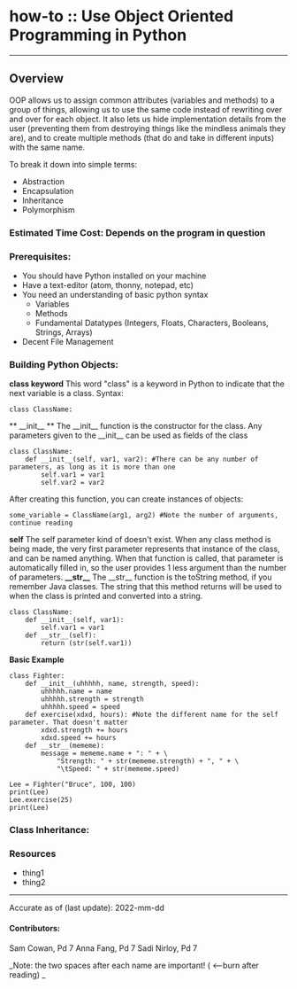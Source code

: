 # how-to :: Use Object Oriented Programming in Python
---
## Overview
OOP allows us to assign common attributes (variables and methods) to a group of things, allowing us to use the same code instead of rewriting over and over for each object. It also lets us hide implementation details from the user (preventing them from destroying things like the mindless animals they are), and to create multiple methods (that do and take in different inputs) with the same name. 

To break it down into simple terms: 
- Abstraction 
- Encapsulation 
- Inheritance 
- Polymorphism 

### Estimated Time Cost: Depends on the program in question

### Prerequisites:

- You should have Python installed on your machine 
- Have a text-editor (atom, thonny, notepad, etc)
- You need an understanding of basic python syntax
    - Variables
    - Methods
    - Fundamental Datatypes (Integers, Floats, Characters, Booleans, Strings, Arrays)
- Decent File Management

### Building Python Objects:
**class keyword**
This word "class" is a keyword in Python to indicate that the next variable is a class. 
Syntax:
```
class ClassName:
```
** \_\_init\_\_ **
The \_\_init\_\_ function is the constructor for the class. Any parameters given to the \_\_init\_\_ can be used as fields of the class
```
class ClassName:
	def __init__(self, var1, var2): #There can be any number of parameters, as long as it is more than one
		self.var1 = var1
		self.var2 = var2
```
After creating this function, you can create instances of objects:
```
some_variable = ClassName(arg1, arg2) #Note the number of arguments, continue reading
```
**self**
The self parameter kind of doesn't exist. When any class method is being made, the very first parameter represents that instance of the class, and can be named anything. When that function is called, that parameter is automatically filled in, so the user provides 1 less argument than the number of parameters.
**\_\_str\_\_**
The \_\_str\_\_ function is the toString method, if you remember Java classes. The string that this method returns will be used to when the class is printed and converted into a string.
```
class ClassName:
	def __init__(self, var1):
		self.var1 = var1
	def __str__(self):
		return (str(self.var1))
```
**Basic Example**
```
class Fighter:
	def __init__(uhhhhh, name, strength, speed):
		uhhhhh.name = name
		uhhhhh.strength = strength
		uhhhhh.speed = speed
	def exercise(xdxd, hours): #Note the different name for the self parameter. That doesn't matter
		xdxd.strength += hours
		xdxd.speed += hours
	def __str__(mememe):
		message = mememe.name + ": " + \
			"Strength: " + str(mememe.strength) + ", " + \
			"\tSpeed: " + str(mememe.speed)

Lee = Fighter("Bruce", 100, 100)
print(Lee)
Lee.exercise(25)
print(Lee)
```
### Class Inheritance:


### Resources
* thing1
* thing2

---

Accurate as of (last update): 2022-mm-dd

#### Contributors:  
Sam Cowan, Pd 7
Anna Fang, Pd 7
Sadi Nirloy, Pd 7

_Note: the two spaces after each name are important! ( <--burn after reading)  _
